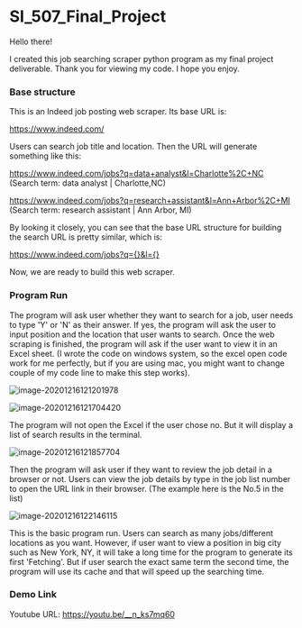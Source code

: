 # SI_507_Final_Project

Hello there!

I created this job searching scraper python program as my final project deliverable. Thank you for viewing my code. I hope you enjoy. 



### Base structure

This is an Indeed job posting web scraper. Its base URL is: 

https://www.indeed.com/

Users can search job title and location. Then the URL will generate something like this:

https://www.indeed.com/jobs?q=data+analyst&l=Charlotte%2C+NC  (Search term: data analyst | Charlotte,NC)

https://www.indeed.com/jobs?q=research+assistant&l=Ann+Arbor%2C+MI (Search term: research assistant | Ann Arbor, MI)

By looking it closely, you can see that the base URL structure for building the search URL is pretty similar, which is:

https://www.indeed.com/jobs?q={}&l={}



 Now, we are ready to build this web scraper. 



### Program Run

The program will ask user whether they want to search for a job, user needs to type 'Y' or 'N' as their answer. If yes, the program will ask the user to input position and the location that user wants to search. Once the web scraping is finished, the program will ask if the user want to view it in an Excel sheet. (I wrote the code on windows system, so the excel open code work for me perfectly, but if you are using mac, you might want to change couple of my code line to make this step works).  

![image-20201216121201978](C:\Users\panyu\Desktop\MHI\SI_507\Final\image-20201216121201978.png)

![image-20201216121704420](C:\Users\panyu\Desktop\MHI\SI_507\Final\image-20201216121704420.png)



The program will not open the Excel if the user chose no. But it will display a list of search results in the terminal.  

![image-20201216121857704](C:\Users\panyu\Desktop\MHI\SI_507\Final\image-20201216121857704.png)



Then the program will ask user if they want to review the job detail in a browser or not. Users can view the job details by type in the job list number to open the URL link in their browser. (The example here is the No.5 in the list)

![image-20201216122146115](C:\Users\panyu\Desktop\MHI\SI_507\Final\image-20201216122146115.png)

 

This is the basic program run. Users can search as many jobs/different locations as you want. However, if user want to view a position in big city such as New York, NY, it will take a long time for the program to generate its first 'Fetching'. But if user search the exact same term the second time, the program will use its cache and that will speed up the searching time. 



### Demo Link

Youtube URL: https://youtu.be/__n_ks7mq60

